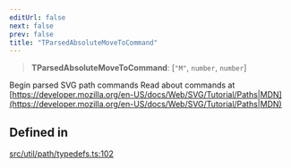 ```yaml
---
editUrl: false
next: false
prev: false
title: "TParsedAbsoluteMoveToCommand"
---
```


> **TParsedAbsoluteMoveToCommand**: [`"M"`, `number`, `number`]

Begin parsed SVG path commands
Read about commands at [https://developer.mozilla.org/en-US/docs/Web/SVG/Tutorial/Paths|MDN](https://developer.mozilla.org/en-US/docs/Web/SVG/Tutorial/Paths|MDN)

## Defined in

[src/util/path/typedefs.ts:102](https://github.com/fabricjs/fabric.js/blob/5c1240d8b4662e45868dd33f385f941de21c8e9c/src/util/path/typedefs.ts#L102)
